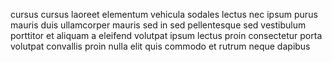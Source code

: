 cursus cursus laoreet elementum vehicula sodales lectus nec ipsum purus mauris
duis ullamcorper mauris sed in sed pellentesque sed vestibulum porttitor et
aliquam a eleifend volutpat ipsum lectus proin consectetur porta volutpat
convallis proin nulla elit quis commodo et rutrum neque dapibus